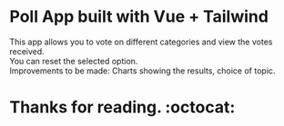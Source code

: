 # Poll App built with Vue + Tailwind
This app allows you to vote on different categories and view the votes received.<br>
You can reset the selected option.<br>
Improvements to be made: Charts showing the results, choice of topic.<br>
# Thanks for reading. :octocat:
